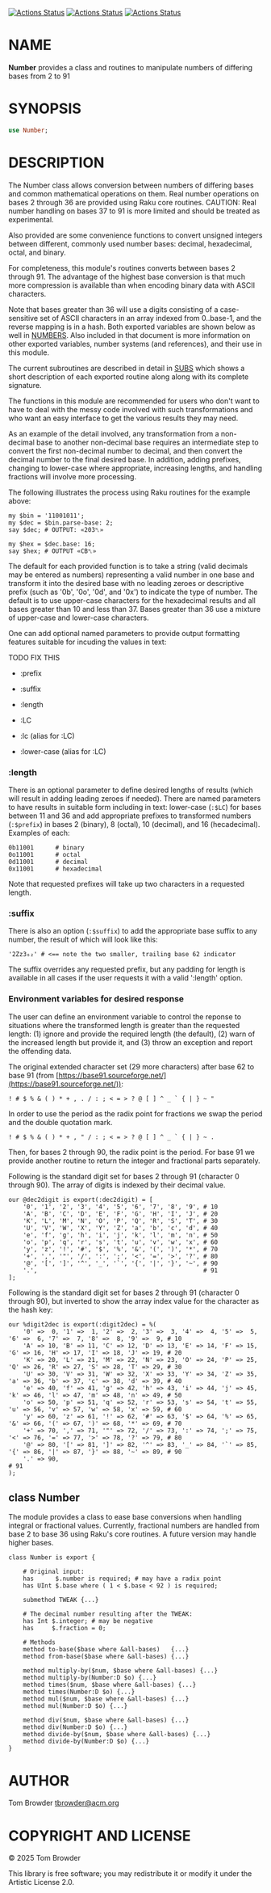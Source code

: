[![Actions Status](https://github.com/tbrowder/Number/actions/workflows/linux.yml/badge.svg)](https://github.com/tbrowder/Number/actions) [![Actions Status](https://github.com/tbrowder/Number/actions/workflows/macos.yml/badge.svg)](https://github.com/tbrowder/Number/actions) [![Actions Status](https://github.com/tbrowder/Number/actions/workflows/windows.yml/badge.svg)](https://github.com/tbrowder/Number/actions)

NAME
====

**Number** provides a class and routines to manipulate numbers of differing bases from 2 to 91

SYNOPSIS
========

```raku
use Number;
```

DESCRIPTION
===========

The Number class allows conversion between numbers of differing bases and common mathematical operations on them. Real number operations on bases 2 through 36 are provided using Raku core routines. CAUTION: Real number handling on bases 37 to 91 is more limited and should be treated as experimental.

Also provided are some convenience functions to convert unsigned integers between different, commonly used number bases: decimal, hexadecimal, octal, and binary.

For completeness, this module's routines converts between bases 2 through 91. The advantage of the highest base conversion is that much more compression is available than when encoding binary data with ASCII characters.

Note that bases greater than 36 will use a digits consisting of a case-sensitive set of ASCII characters in an array indexed from 0..base-1, and the reverse mapping is in a hash. Both exported variables are shown below as well in [NUMBERS](./docs/NUMBERS.md). Also included in that document is more information on other exported variables, number systems (and references), and their use in this module.

The current subroutines are described in detail in [SUBS](./docs/SUBS.md) which shows a short description of each exported routine along along with its complete signature.

The functions in this module are recommended for users who don't want to have to deal with the messy code involved with such transformations and who want an easy interface to get the various results they may need.

As an example of the detail involved, any transformation from a non-decimal base to another non-decimal base requires an intermediate step to convert the first non-decimal number to decimal, and then convert the decimal number to the final desired base. In addition, adding prefixes, changing to lower-case where appropriate, increasing lengths, and handling fractions will involve more processing.

The following illustrates the process using Raku routines for the example above:

    my $bin = '11001011';
    my $dec = $bin.parse-base: 2;
    say $dec; # OUTPUT: «203␤»

    my $hex = $dec.base: 16;
    say $hex; # OUTPUT «CB␤»

The default for each provided function is to take a string (valid decimals may be entered as numbers) representing a valid number in one base and transform it into the desired base with no leading zeroes or descriptive prefix (such as '0b', '0o', '0d', and '0x') to indicate the type of number. The default is to use upper-case characters for the hexadecimal results and all bases greater than 10 and less than 37. Bases greater than 36 use a mixture of upper-case and lower-case characters.

One can add optional named parameters to provide output formatting features suitable for incuding the values in text:

TODO FIX THIS 

  * :prefix

  * :suffix

  * :length

  * :LC

  * :lc (alias for :LC)

  * :lower-case (alias for :LC)

### :length

There is an optional parameter to define desired lengths of results (which will result in adding leading zeroes if needed). There are named parameters to have results in suitable form including in text: lower-case (`:$LC`) for bases between 11 and 36 and add appropriate prefixes to transformed numbers (`:$prefix`) in bases 2 (binary), 8 (octal), 10 (decimal), and 16 (hecadecimal). Examples of each:

    0b11001      # binary
    0o11001      # octal
    0d11001      # decimal
    0x11001      # hexadecimal

Note that requested prefixes will take up two characters in a requested length. 

### :suffix

There is also an option (`:$suffix`) to add the appropriate base suffix to any number, the result of which will look like this:

    '2Zz3₆₂' # <== note the two smaller, trailing base 62 indicator

The suffix overrides any requested prefix, but any padding for length is available in all cases if the user requests it with a valid ':length' option.

### Environment variables for desired response

The user can define an environment variable to control the reponse to situations where the transformed length is greater than the requested length: (1) ignore and provide the required length (the default), (2) warn of the increased length but provide it, and (3) throw an exception and report the offending data.

The original extended character set (29 more characters) after base 62 to base 91 (from [https://base91.sourceforge.net/](https://base91.sourceforge.net/)):

    ! # $ % & ( ) * + , . / : ; < = > ? @ [ ] ^ _ ` { | } ~ "

In order to use the period as the radix point for fractions we swap the period and the double quotation mark.

    ! # $ % & ( ) * + , " / : ; < = > ? @ [ ] ^ _ ` { | } ~ .

Then, for bases 2 through 90, the radix point is the period. For base 91 we provide another routine to return the integer and fractional parts separately.

Following is the standard digit set for bases 2 through 91 (character 0 through 90). The array of digits is indexed by their decimal value.

    our @dec2digit is export(:dec2digit) = [
        '0', '1', '2', '3', '4', '5', '6', '7', '8', '9', # 10
        'A', 'B', 'C', 'D', 'E', 'F', 'G', 'H', 'I', 'J', # 20
        'K', 'L', 'M', 'N', 'O', 'P', 'Q', 'R', 'S', 'T', # 30
        'U', 'V', 'W', 'X', 'Y', 'Z', 'a', 'b', 'c', 'd', # 40
        'e', 'f', 'g', 'h', 'i', 'j', 'k', 'l', 'm', 'n', # 50
        'o', 'p', 'q', 'r', 's', 't', 'u', 'v', 'w', 'x', # 60
        'y', 'z', '!', '#', '$', '%', '&', '(', ')', '*', # 70
        '+', ',', '"', '/', ':', ';', '<', '=', '>', '?', # 80
        '@', '[', ']', '^', '_', '`', '{', '|', '}', '~', # 90
        '.',                                              # 91
    ];

Following is the standard digit set for bases 2 through 91 (character 0 through 90), but inverted to show the array index value for the character as the hash key:

    our %digit2dec is export(:digit2dec) = %(
        '0' =>  0, '1' =>  1, '2' =>  2, '3' =>  3, '4' =>  4, '5' =>  5, '6' =>  6, '7' =>  7, '8' =>  8, '9' =>  9, # 10
        'A' => 10, 'B' => 11, 'C' => 12, 'D' => 13, 'E' => 14, 'F' => 15, 'G' => 16, 'H' => 17, 'I' => 18, 'J' => 19, # 20
        'K' => 20, 'L' => 21, 'M' => 22, 'N' => 23, 'O' => 24, 'P' => 25, 'Q' => 26, 'R' => 27, 'S' => 28, 'T' => 29, # 30
        'U' => 30, 'V' => 31, 'W' => 32, 'X' => 33, 'Y' => 34, 'Z' => 35, 'a' => 36, 'b' => 37, 'c' => 38, 'd' => 39, # 40
        'e' => 40, 'f' => 41, 'g' => 42, 'h' => 43, 'i' => 44, 'j' => 45, 'k' => 46, 'l' => 47, 'm' => 48, 'n' => 49, # 50
        'o' => 50, 'p' => 51, 'q' => 52, 'r' => 53, 's' => 54, 't' => 55, 'u' => 56, 'v' => 57, 'w' => 58, 'x' => 59, # 60
        'y' => 60, 'z' => 61, '!' => 62, '#' => 63, '$' => 64, '%' => 65, '&' => 66, '(' => 67, ')' => 68, '*' => 69, # 70
        '+' => 70, ',' => 71, '"' => 72, '/' => 73, ':' => 74, ';' => 75, '<' => 76, '=' => 77, '>' => 78, '?' => 79, # 80
        '@' => 80, '[' => 81, ']' => 82, '^' => 83, '_' => 84, '`' => 85, '{' => 86, '|' => 87, '}' => 88, '~' => 89, # 90
        '.' => 90,                                                                                                    # 91
    );

class Number
------------

The module provides a class to ease base conversions when handling integral or fractional values. Currently, fractional numbers are handled from base 2 to base 36 using Raku's core routines. A future version may handle higher bases.

    class Number is export {

        # Original input:
        has      $.number is required; # may have a radix point
        has UInt $.base where ( 1 < $.base < 92 ) is required;

        submethod TWEAK {...}

        # The decimal number resulting after the TWEAK:
        has Int $.integer; # may be negative
        has     $.fraction = 0;

        # Methods
        method to-base($base where &all-bases)   {...}
        method from-base($base where &all-bases) {...}

        method multiply-by($num, $base where &all-bases) {...}
        method multiply-by(Number:D $o) {...}
        method times($num, $base where &all-bases) {...}
        method times(Number:D $o) {...}
        method mul($num, $base where &all-bases) {...}
        method mul(Number:D $o) {...}

        method div($num, $base where &all-bases) {...}
        method div(Number:D $o) {...}
        method divide-by($num, $base where &all-bases) {...}
        method divide-by(Number:D $o) {...}
    }

AUTHOR
======

Tom Browder <tbrowder@acm.org>

COPYRIGHT AND LICENSE
=====================

© 2025 Tom Browder

This library is free software; you may redistribute it or modify it under the Artistic License 2.0.

